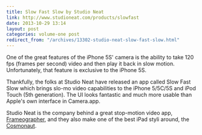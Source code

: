 ```yaml
---
title: Slow Fast Slow by Studio Neat
link: http://www.studioneat.com/products/slowfast
date: 2013-10-29 13:14
layout: post
categories: volume-one post
redirect_from: "/archives/13302-studio-neat-slow-fast-slow.html"
---
```



One of the great features of the iPhone 5S' camera is the ability to take 120 fps (frames per second) video and then play it back in slow motion. Unfortunately, that feature is exclusive to the iPhone 5S.

Thankfully, the folks at Studio Neat have released an app called Slow Fast Slow which brings slo-mo video capabilities to the iPhone 5/5C/5S and iPod Touch (5th generation). The UI looks fantastic and much more usable than Apple's own interface in Camera.app.

Studio Neat is the company behind a great stop-motion video app, [Frameographer](http://www.studioneat.com/products/frameographer), and they also make one of the best iPad styli around, the [Cosmonaut](http://www.studioneat.com/products/cosmonaut).
